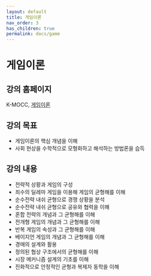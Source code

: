 ```yaml
---
layout: default
title: 게임이론
nav_order: 3
has_children: true
permalink: docs/game
---
```


# 게임이론

## 강의 홈페이지

K-MOCC, [게임이론](https://www.kmooc.kr/view/course/detail/10379)

## 강의 목표

- 게임이론의 핵심 개념을 이해
- 사회 현상을 수학적으로 모형화하고 해석하는 방법론을 습득

## 강의 내용

- 전략적 상황과 게임의 구성
- 죄수의 딜레마 게임을 이용해 게임의 균형해를 이해
- 순수전략 내쉬 균형으로 경쟁 상황을 분석
- 순수전략 내쉬 균형으로 공유와 협력을 이해
- 혼합 전략의 개념과 그 균형해를 이해
- 전개형 게임의 개념과 그 균형해를 이해
- 반복 게임의 속성과 그 균형해를 이해
- 베이지언 게임의 개념과 그 균형해를 이해
- 경매의 설계와 활용
- 정의된 협상 구조에서의 균형해를 이해
- 시장 메커니즘 설계의 기초를 이해
- 진화적으로 안정적인 균형과 복제자 동학을 이해
